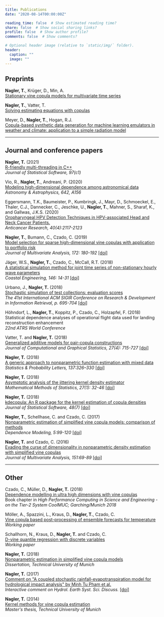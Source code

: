 ```yaml
---
title: Publications
date: "2020-08-14T00:00:00Z"

reading_time: false  # Show estimated reading time?
share: false  # Show social sharing links?
profile: false  # Show author profile?
comments: false  # Show comments?

# Optional header image (relative to `static/img/` folder).
header:
  caption: ""
  image: ""
---
```




## Preprints

**Nagler, T.**, Krüger, D., Min, A.  
[Stationary vine copula models for multivariate time series](https://arxiv.org/abs/2008.05990)

**Nagler, T.**, Vatter, T.  
[Solving estimating equations with copulas](http://arxiv.org/abs/1801.10576)  

Meyer, D., **Nagler, T.**, Hogan, R.J.  
[Copula-based synthetic data generation for machine learning emulators in weather and climate: application to a simple radiation model](https://arxiv.org/abs/2012.09037)


----------

## Journal and conference papers

**Nagler, T.**  (2021)  
[R-friendly multi-threading in C++](https://www.jstatsoft.org/article/view/v097c01)  
_Journal of Statistical Software, 97(c1)_  

Vio, R., **Nagler, T.**, Andreani, P. (2020)   
[Modeling high-dimensional dependence among astronomical data](https://www.aanda.org/articles/aa/abs/2020/10/aa38585-20/aa38585-20.html
)  
*Astronomy & Astrophysics, 642, A156*

Eggersmann, T.K., Baumeister, P., Kumbringk, J., Mayr, D., Schmoeckel, E., Thaler, C.J., Dannecker, C.,  Jeschke, U., **Nagler, T.**, Mahner, S., Sharaf, K., and Gallwas, J.K.S. (2020)  
[Oropharyngeal HPV Detection Techniques in HPV-associated Head and Neck Cancer Patients.](https://www.ncbi.nlm.nih.gov/pubmed/32234904?dopt=Abstract)  
*Anticancer Research, 40(4):2117-2123*

**Nagler, T.**, Bumann, C., Czado, C. (2019)   
[Model selection for sparse high-dimensional vine copulas with application to
portfolio risk](https://arxiv.org/abs/1801.09739)  
*Journal of Multivariate Analysis, 172: 180-192* 
[[doi]](https://doi.org/10.1016/j.jmva.2019.03.004)

Jäger, W.S., **Nagler, T.**, Czado, C., McCall, R.T. (2018)  
[A statistical simulation method for joint time series of non-stationary hourly wave parameters](http://arxiv.org/abs/1810.12389)   
*Coastal Engineering, 146: 14-31* [[doi]](https://www.sciencedirect.com/science/article/pii/S0378383918301777)

Urbano, J., **Nagler, T.** (2018)  
[Stochastic simulation of test collections: evaluation scores](http://julian-urbano.info/files/publications/065-stochastic-simulation-test-collections-evaluation-scores.pdf)  
*The 41st International ACM SIGIR Conference on Research & Development in Information Retrieval, p. 695-704* 
[[doi]](https://dl.acm.org/citation.cfm?doid=3209978.3210043)

Höhndorf, L., **Nagler, T.**, Koppitz, P., Czado, C., Holzapfel, F. (2018)   
Statistical dependence analyses of operational flight data used for landing
reconstruction enhancement  
*22nd ATRS World Conference*

Vatter, T. and **Nagler, T.** (2018)  
[Generalized additive models for pair-copula constructions](https://arxiv.org/abs/1608.01593)   
*Journal of Computational and Graphical Statistics, 27(4): 715-727* [[doi]](https://www.tandfonline.com/doi/full/10.1080/10618600.2018.1451338)

**Nagler, T.** (2018)    
[A generic approach to nonparametric function estimation with mixed data](https://arxiv.org/abs/1704.07457)  
*Statistics & Probability Letters, 137:326–330* 
[[doi]](https://www.sciencedirect.com/science/article/pii/S0167715218300853)

**Nagler, T.** (2018)  
[Asymptotic analysis of the jittering kernel density estimator](https://arxiv.org/abs/1705.05431)   
*Mathematical Methods of Statistics, 27(1): 32-46* 
[[doi]](https://link.springer.com/article/10.3103/S1066530718010027)

**Nagler, T.** (2018)  
[kdecopula: An R package for the kernel estimation of copula densities](https://arxiv.org/abs/1603.04229)  
*Journal of Statistical Software, 48(7)* 
[[doi]](https://www.jstatsoft.org/article/view/v084i07)

**Nagler, T.**, Schellhase, C. and Czado, C. (2017)   
[Nonparametric estimation of simplified vine copula models: comparison of
methods](https://www.degruyter.com/downloadpdf/j/demo.2017.5.issue-1/demo-2017-0007/demo-2017-0007.pdf)  
*Dependence Modeling, 5:99-120* 
[[doi]](https://www.degruyter.com/view/j/demo.2017.5.issue-1/demo-2017-0007/demo-2017-0007.xml)

**Nagler, T.** and Czado, C. (2016)  
[Evading the curse of dimensionality in nonparametric density estimation with
simplified vine copulas](https://arxiv.org/abs/1503.03305)  
*Journal of Multivariate Analysis, 151:69-89* 
[[doi]](http://www.sciencedirect.com/science/article/pii/S0047259X16300471)  


----------

## Other

Czado, C., Müller, D., **Nagler, T.** (2018)  
[Dependence modelling in ultra high dimensions with vine copulas](https://mediatum.ub.tum.de/doc/1439506/1439506.pdf)  
Book chapter in *High Performance Computing in Science and Engineering - on the Tier-2 System CoolMUC; Garching/Munich 2018*

Möller, A., Spazzini, L., Kraus, D., **Nagler, T.**, Czado, C.  
[Vine copula based post-processing of ensemble forecasts for temperature
](http://arxiv.org/abs/1811.02255)  
*Working paper*

Schallhorn, N., Kraus, D., **Nagler, T.** and Czado, C.  
[D-vine quantile regression with discrete variables](http://arxiv.org/abs/1705.08310)  
*Working paper*


**Nagler, T.** (2018)  
[Nonparametric estimation in simplified vine copula models](http://mediatum.ub.tum.de/node?id=1447138)  
*Dissertation, Technical University of Munich* 

**Nagler, T.** (2017)  
[Comment on "A coupled stochastic rainfall-evapotranspiration model for
hydrological impact analysis" by Minh Tu Pham et al.](http://www.hydrol-earth-syst-sci-discuss.net/hess-2017-161/hess-2017-161-RC1-supplement.pdf)  
*Interactive comment on Hydrol. Earth Syst. Sci. Discuss.* 
[[doi]](http://www.hydrol-earth-syst-sci-discuss.net/hess-2017-161/hess-2017-161-RC1.pdf)


**Nagler, T.** (2014)  
[Kernel methods for vine copula estimation](https://mediatum.ub.tum.de/node?id=1231221)  
*Master's thesis, Technical University of Munich*
